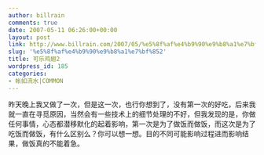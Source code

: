 ```yaml
---
author: billrain
comments: true
date: 2007-05-11 06:26:00+00:00
layout: post
link: http://www.billrain.com/2007/05/%e5%8f%af%e4%b9%90%e9%b8%a1%e7%bf%852/
slug: '%e5%8f%af%e4%b9%90%e9%b8%a1%e7%bf%852'
title: 可乐鸡翅2
wordpress_id: 185
categories:
- 帐如流水|COMMON
---
```


昨天晚上我又做了一次，但是这一次，也行你想到了，没有第一次的好吃，后来我就一直在寻觅原因，当然会有一些技术上的细节处理的不好，但我发现的是，你做任何事情，心态都潜移默化的起着影响，第一次是为了做饭而做饭，而这次是为了吃饭而做饭，有什么区别么？你可以想一想。目的不同可能影响过程进而影响结果，做饭真的不能着急。
